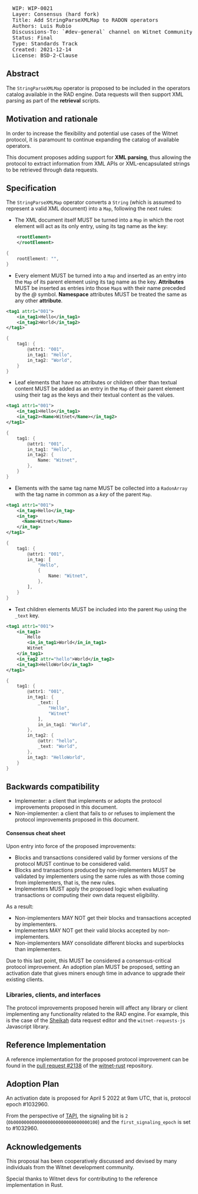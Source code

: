 <pre>
  WIP: WIP-0021
  Layer: Consensus (hard fork)
  Title: Add StringParseXMLMap to RADON operators
  Authors: Luis Rubio <luisr@witnet.foundation>
  Discussions-To: `#dev-general` channel on Witnet Community's Discord server
  Status: Final
  Type: Standards Track
  Created: 2021-12-14
  License: BSD-2-Clause
</pre>


## Abstract

The `StringParseXMLMap` operator is proposed to be included in the operators catalog available in the RAD engine. Data requests
will then support XML parsing as part of the **retrieval** scripts.


## Motivation and rationale

In order to increase the flexibility and potential use cases of the Witnet protocol, it is paramount to continue 
expanding the catalog of available operators.

This document proposes adding support for **XML parsing**, thus allowing the protocol to extract information from XML APIs
or XML-encapsulated strings to be retrieved through data requests.

## Specification

The `StringParseXMLMap` operator converts a `String` (which is assumed to represent a valid XML document) into a `Map`, 
following the next rules:
- The XML document itself MUST be turned into a `Map` in which the root element will act as its only entry, using its 
tag name as the key:
```xml
    <rootElement>
    </rootElement>
```
```rust
{
    rootElement: "",
}
```
- Every element MUST be turned into a `Map` and inserted as an entry into the `Map` of its parent element using its 
tag name as the key. **Attributes** MUST be inserted as entries into those `Map`s with their name preceded by the *@* 
symbol. **Namespace** attributes MUST be treated the same as any other **attribute**.
  
```xml
<tag1 attr1="001">
    <in_tag1>Hello</in_tag1>
    <in_tag2>World</in_tag2>
</tag1>
```
```rust
{
    tag1: {
        @attr1: "001",
        in_tag1: "Hello",
        in_tag2: "World",
    }
}
```

- Leaf elements that have no attributes or children other than textual content MUST be added as an entry in the `Map` of
  their parent element using their tag as the keys and their textual content as the values.

```xml
<tag1 attr1="001">
    <in_tag1>Hello</in_tag1>
    <in_tag2><Name>Witnet</Name></in_tag2>
</tag1>
```
```rust
{
    tag1: {
        @attr1: "001",
        in_tag1: "Hello",
        in_tag2: {
            Name: "Witnet",
        },
    }
}
```

- Elements with the same tag name MUST be collected into a `RadonArray` with the tag name in common as a *key* of the parent `Map`.
```xml
<tag1 attr1="001">
    <in_tag>Hello</in_tag>
    <in_tag>
      <Name>Witnet</Name>
    </in_tag>
</tag1>
```
```rust
{
    tag1: {
        @attr1: "001",
        in_tag: [
            "Hello",
            {
                Name: "Witnet",
            },
        ],
    }
}
```

- Text children elements MUST be included into the parent `Map` using the `_text` key.

```xml
<tag1 attr1="001">
    <in_tag1>
        Hello
        <in_in_tag1>World</in_in_tag1>
        Witnet
    </in_tag1>
    <in_tag2 attr="hello">World</in_tag2>
    <in_tag3>HelloWorld</in_tag3>
</tag1>
```
```rust
{
    tag1: {
        @attr1: "001",
        in_tag1: {
            _text: [
                "Hello",
                "Witnet"
            ],
            in_in_tag1: "World",
        },
        in_tag2: {
            @attr: "hello",
            _text: "World",
        },
        in_tag3: "HelloWorld",
    }
}
```  


## Backwards compatibility

- Implementer: a client that implements or adopts the protocol improvements proposed in this document.
- Non-implementer: a client that fails to or refuses to implement the protocol improvements proposed in this document.


#### Consensus cheat sheet

Upon entry into force of the proposed improvements:

- Blocks and transactions considered valid by former versions of the protocol MUST continue to be considered valid.
- Blocks and transactions produced by non-implementers MUST be validated by implementers using the same rules as with those coming from implementers, that is, the new rules.
- Implementers MUST apply the proposed logic when evaluating transactions or computing their own data request eligibility.

As a result:

- Non-implementers MAY NOT get their blocks and transactions accepted by implementers.
- Implementers MAY NOT get their valid blocks accepted by non-implementers.
- Non-implementers MAY consolidate different blocks and superblocks than implementers.

Due to this last point, this MUST be considered a consensus-critical protocol improvement. An adoption plan MUST be proposed, setting an activation date that gives miners enough time in advance to upgrade their existing clients.


### Libraries, clients, and interfaces

The protocol improvements proposed herein will affect any library or client implementing any functionality related to the RAD engine. For example, this is the case of the [Sheikah][sheikah] data request editor and the `witnet-requests-js` Javascript library.

## Reference Implementation

A reference implementation for the proposed protocol improvement can be found in the [pull request #2138](https://github.com/witnet/witnet-rust/pull/2138) of the [witnet-rust] repository.


## Adoption Plan

An activation date is proposed for April 5 2022 at 9am UTC, that is, protocol epoch #1032960.

From the perspective of [TAPI], the signaling bit is `2` (`0b00000000000000000000000000000100`) and the `first_signaling_epoch` is set to #1032960.


## Acknowledgements

This proposal has been cooperatively discussed and devised by many individuals from the Witnet development community.

Special thanks to Witnet devs for contributing to the reference implementation in Rust.


[lrubiorod]: https://github.com/lrubiorod
[sheikah]: https://github.com/witnet/sheikah
[tmpolaczyk]: https://github.com/tmpolaczyk
[witnet-requests-js]: https://github.com/witnet/witnet-requests-js
[witnet-rust]: https://github.com/witnet/witnet-rust/
[TAPI]: wip-0014.md
